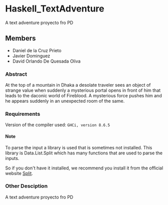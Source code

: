 # Haskell_TextAdventure
A text adventure proyecto fro PD

## Members

- Daniel de la Cruz Prieto
- Javier Dominguez
- David Orlando De Quesada Oliva

### Abstract

At the top of a mountain in Dhaka a desolate traveler sees an
object of strange value when suddenly a mysterious portal
opens in front of him that leads to the daconic world of
Fireblood. A mysterious force pushes him and he appears
suddenly in an unexpected room of the same.

### Requirements

Version of the compiler used:  ```GHCi, version 8.6.5```

#### Note

To parse the input a library is used that is sometimes not installed. This library is Data.List.Split which has many functions that are used to parse the inputs.

So if you don't have it installed, we recommend you install it from the official website [Split](https://hackage.haskell.org/package/split).

### Other Desciption

A text adventure proyecto fro PD
